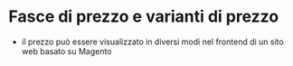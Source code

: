# Fasce di prezzo e varianti di prezzo 

+ il prezzo può essere visualizzato in diversi modi nel frontend di un sito web basato su Magento


